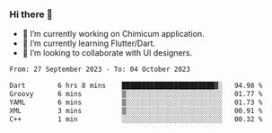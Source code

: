 ### Hi there 👋

<!--
**devcat37/devcat37** is a ✨ _special_ ✨ repository because its `README.md` (this file) appears on your GitHub profile.-->


- 🔭 I’m currently working on Chimicum application.
- 🌱 I’m currently learning Flutter/Dart.
- 👯 I’m looking to collaborate with UI designers.
<!-- - 🤔 I’m looking for help with ... -->

<!--START_SECTION:waka-->

```txt
From: 27 September 2023 - To: 04 October 2023

Dart        6 hrs 8 mins    ███████████████████████▓░   94.98 %
Groovy      6 mins          ▒░░░░░░░░░░░░░░░░░░░░░░░░   01.77 %
YAML        6 mins          ▒░░░░░░░░░░░░░░░░░░░░░░░░   01.73 %
XML         3 mins          ▒░░░░░░░░░░░░░░░░░░░░░░░░   00.91 %
C++         1 min           ░░░░░░░░░░░░░░░░░░░░░░░░░   00.32 %
```

<!--END_SECTION:waka-->
